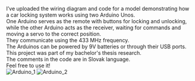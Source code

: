 I’ve uploaded the wiring diagram and code for a model demonstrating how a car locking system works using two Arduino Unos. <br/>
One Arduino serves as the remote with buttons for locking and unlocking, while the other Arduino acts as the receiver, waiting for commands and moving a servo to the correct position. <br/>
They communicate using the 433 MHz frequency. <br/>
The Arduinos can be powered by 9V batteries or through their USB ports. <br/>
This project was part of my bachelor's thesis research. <br/>
The comments in the code are in Slovak language. <br/>
Feel free to use it! <br/>
![Arduino_1](https://github.com/user-attachments/assets/94d898ad-88c3-4634-bee3-de3fb2012f0e)
![Arduino_2](https://github.com/user-attachments/assets/5411127b-1980-4f7e-bd2b-2002f964a915)
